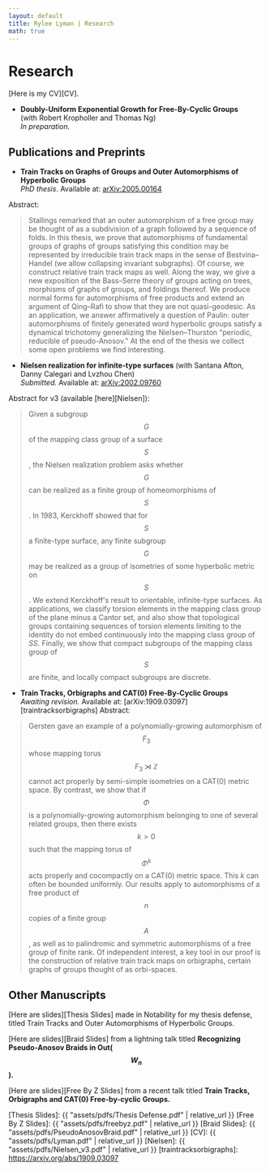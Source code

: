 ```yaml
--- 
layout: default
title: Rylee Lyman | Research
math: true
---
```

# Research 

[Here is my CV][CV].

- **Doubly-Uniform Exponential Growth for Free-By-Cyclic Groups**  
(with Robert Kropholler and Thomas Ng)  
*In preparation.*
## Publications and Preprints

- **Train Tracks on Graphs of Groups and Outer Automorphisms of Hyperbolic Groups**  
*PhD thesis*. Available at: [arXiv:2005.00164](https://arxiv.org/abs/2005.00164)

Abstract:
> Stallings remarked that an outer automorphism of a free group
> may be thought of as a subdivision of a graph followed by a sequence of folds.
> In this thesis, we prove that automorphisms of fundamental groups of graphs of groups
> satisfying this condition may be represented by irreducible train track maps
> in the sense of Bestvina–Handel (we allow collapsing invariant subgraphs).
> Of course, we construct relative train track maps as well.
> Along the way, we give a new exposition of the Bass–Serre theory of groups acting on trees,
> morphisms of graphs of groups, and foldings thereof.
> We produce normal forms for automorphisms of free products and extend an argument
> of Qing–Rafi to show that they are not quasi-geodesic.
> As an application, we answer affirmatively a question of Paulin:
> outer automorphisms of finitely generated word hyperbolic groups
> satisfy a dynamical trichotomy generalizing the Nielsen–Thurston
> "periodic, reducible of pseudo-Anosov." At the end of the thesis
> we collect some open problems we find interesting.

- **Nielsen realization for infinite-type surfaces** 
(with Santana Afton, Danny Calegari and Lvzhou Chen)  
*Submitted.* Available at: [arXiv:2002.09760](https://arxiv.org/abs/2002.09760)

Abstract for v3 (available [here][Nielsen]):
> Given a subgroup $$G$$ of the mapping class group of a surface $$S$$,
> the Nielsen realization problem asks whether $$G$$ can be realized
> as a finite group of homeomorphisms of $$S$$. In 1983, Kerckhoff
> showed that for $$S$$ a finite-type surface, any finite subgroup $$G$$
> may be realized as a group of isometries of some hyperbolic metric on $$S$$.
> We extend Kerckhoff's result to orientable, infinite-type surfaces.
> As applications, we classify torsion elements in the mapping class group
> of the plane minus a Cantor set, and also show that topological groups
> containing sequences of torsion elements limiting to the identity do not
> embed continuously into the mapping class group of $SS$. Finally,
> we show that compact subgroups of the mapping class group of $$S$$ are finite,
> and locally compact subgroups are discrete.

- **Train Tracks, Orbigraphs and CAT(0) Free-By-Cyclic Groups**  
*Awaiting revision.* Available at: [arXiv:1909.03097][traintracksorbigraphs]
Abstract:
> Gersten gave an example of a polynomially-growing automorphism of $$F_3$$
> whose mapping torus $$F_3\rtimes\mathbb{Z}$$ cannot act properly by semi-simple
> isometries on a CAT(0) metric space. By contrast, we show that if $$\Phi$$
> is a polynomially-growing automorphism belonging to one of several related groups,
> then there exists $$k>0$$ such that the mapping torus of $$\Phi^k$$ acts
> properly and cocompactly on a CAT(0) metric space.
> This $k$ can often be bounded uniformly.
> Our results apply to automorphisms of a free product of $$n$$ copies of a finite group $$A$$,
> as well as to palindromic and symmetric automorphisms of a free group of finite rank.
> Of independent interest, a key tool in our proof is the construction of relative train track maps
> on orbigraphs, certain graphs of groups thought of as orbi-spaces.

## Other Manuscripts

[Here are slides][Thesis Slides] made in Notability for my thesis defense,
titled Train Tracks and Outer Automorphisms of Hyperbolic Groups.

[Here are slides][Braid Slides] from a lightning talk titled 
**Recognizing Pseudo-Anosov Braids in Out($$W_n$$).**

[Here are slides][Free By Z Slides] from a recent talk titled
**Train Tracks, Orbigraphs and CAT(0) Free-by-cyclic Groups.**

[Thesis Slides]: {{ "assets/pdfs/Thesis Defense.pdf" | relative_url }}
[Free By Z Slides]: {{ "assets/pdfs/freebyz.pdf" | relative_url }}
[Braid Slides]: {{ "assets/pdfs/PseudoAnosovBraid.pdf" | relative_url }}
[CV]: {{ "assets/pdfs/Lyman.pdf" | relative_url }}
[Nielsen]: {{ "assets/pdfs/Nielsen_v3.pdf" | relative_url }}
[traintracksorbigraphs]: https://arxiv.org/abs/1909.03097
